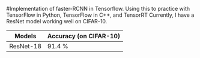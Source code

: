 #Implementation of faster-RCNN in Tensorflow.
Using this to practice with TensorFlow in Python, TensorFlow in C++, and TensorRT
Currently, I have a ResNet model working well on CIFAR-10. 

| Models    | Accuracy (on CIFAR-10) |
| --------- | ---------------------- |
| ResNet-18 | 91.4 % 		     |
